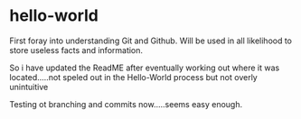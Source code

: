 # hello-world
First foray into understanding Git and Github. Will be used in all likelihood to store useless facts and information.

So i have updated the ReadME after eventually working out where it was located.....not speled out in the Hello-World process but not overly unintuitive

Testing ot branching and commits now.....seems easy enough.

